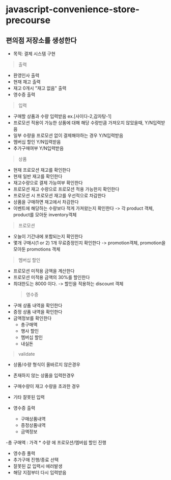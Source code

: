 # javascript-convenience-store-precourse

## 편의점 저장소를 생성한다

- 목적: 결제 시스템 구현

> 출력

- 환영인사 출력
- 현재 재고 출력
- 재고 0개시 "재고 없음" 출력
- 영수증 출력

> 입력

- 구매할 상품과 수량 입력받음 ex.[사이다-2,감자탕-1]
- 프로모션 적용이 가능한 상품에 대해 해당 수량만큼 가져오지 않았을때, Y/N입력받음
- 일부 수량을 프로모션 없이 결제해야하는 경우 Y/N입력받음
- 멤버십 할인 Y/N입력받음
- 추가구매여부 Y/N입력받음

> 상품

- 현재 프로모션 재고를 확인한다
- 현재 일반 재고를 확인한다
- 재고수량으로 결제 가능여부 확인한다
- 프로모션 재고 수량으로 프로모션 적용 가능한지 확인한다
- 프로모션 시 프로모션 재고를 우선적으로 차감한다
- 상품을 구매하면 재고에서 차감한다
- 이벤트에 해당하는 수량보다 적게 가져왔는지 확인한다
  -> 각 product 객체, product를 모아둔 inventory객체

> 프로모션

- 오늘이 기간내에 포함되는지 확인한다
- 몇개 구매시(1 or 2) 1개 무료증정인지 확인한다
  -> promotion객체, promotion을 모아둔 promotions 객체

> 멤버십 할인

- 프로모션 미적용 금액을 계산한다
- 프로모션 미적용 금액의 30%를 할인한다
- 최대한도는 8000 이다.
  -> 할인을 적용하는 discount 객체
  > 영수증
- 구매 상품 내역을 확인한다
- 증정 상품 내역을 확인한다
- 금액정보를 확인한다
  - 총구매액
  - 행사 할인
  - 멤버십 할인
  - 내실돈

> validate

- 상품/수량 형식이 올바르지 않은경우
- 존재하지 않는 상품을 입력한경우
- 구매수량이 재고 수량을 초과한 경우
- 기타 잘못된 입력

- 영수증 출력
  - 구매상품내역
  - 증정상품내역
  - 금액정보

-총 구매액 : 가격 \* 수량 에 프로모션/멤버쉽 할인 진행

- 영수증 풀력
- 추가구매 진행/종료 선택
- 잘못된 값 입력시 에러발생
- 해당 지점부터 다시 입력받음
